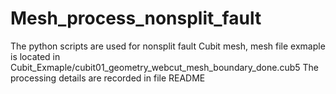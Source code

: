 # Mesh_process_nonsplit_fault
The python scripts are used for nonsplit fault Cubit mesh, mesh file exmaple is located in Cubit_Exmaple/cubit01_geometry_webcut_mesh_boundary_done.cub5
The processing details are recorded in file README
